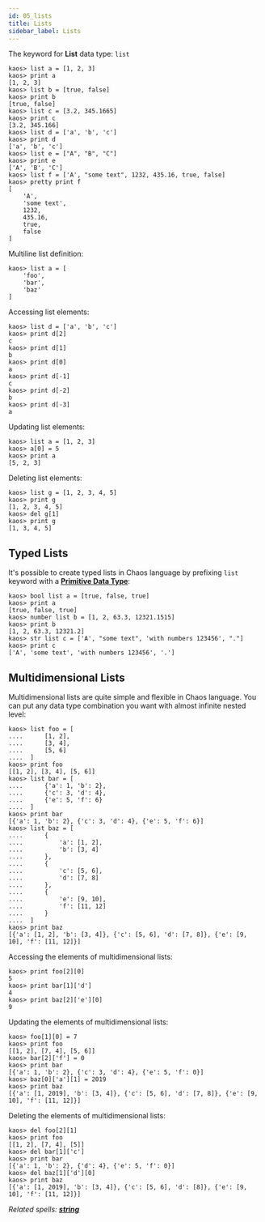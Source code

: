 ```yaml
---
id: 05_lists
title: Lists
sidebar_label: Lists
---
```


The keyword for **List** data type: `list`

```chaos
kaos> list a = [1, 2, 3]
kaos> print a
[1, 2, 3]
kaos> list b = [true, false]
kaos> print b
[true, false]
kaos> list c = [3.2, 345.1665]
kaos> print c
[3.2, 345.166]
kaos> list d = ['a', 'b', 'c']
kaos> print d
['a', 'b', 'c']
kaos> list e = ["A", "B", "C"]
kaos> print e
['A', 'B', 'C']
kaos> list f = ['A', "some text", 1232, 435.16, true, false]
kaos> pretty print f
[
    'A',
    'some text',
    1232,
    435.16,
    true,
    false
]
```

Multiline list definition:

```chaos
kaos> list a = [
    'foo',
    'bar',
    'baz'
]
```

Accessing list elements:

```chaos
kaos> list d = ['a', 'b', 'c']
kaos> print d[2]
c
kaos> print d[1]
b
kaos> print d[0]
a
kaos> print d[-1]
c
kaos> print d[-2]
b
kaos> print d[-3]
a
```

Updating list elements:

```chaos
kaos> list a = [1, 2, 3]
kaos> a[0] = 5
kaos> print a
[5, 2, 3]
```

Deleting list elements:

```chaos
kaos> list g = [1, 2, 3, 4, 5]
kaos> print g
[1, 2, 3, 4, 5]
kaos> del g[1]
kaos> print g
[1, 3, 4, 5]
```

## Typed Lists

It's possible to create typed lists in Chaos language
by prefixing `list` keyword with a [**Primitive Data Type**](04_primitive-data-types.md):

```chaos
kaos> bool list a = [true, false, true]
kaos> print a
[true, false, true]
kaos> number list b = [1, 2, 63.3, 12321.1515]
kaos> print b
[1, 2, 63.3, 12321.2]
kaos> str list c = ['A', "some text", 'with numbers 123456', "."]
kaos> print c
['A', 'some text', 'with numbers 123456', '.']
```

## Multidimensional Lists

Multidimensional lists are quite simple and flexible in Chaos language. You can put any data type combination you want
with almost infinite nested level:

```chaos
kaos> list foo = [
....      [1, 2],
....      [3, 4],
....      [5, 6]
....  ]
kaos> print foo
[[1, 2], [3, 4], [5, 6]]
kaos> list bar = [
....      {'a': 1, 'b': 2},
....      {'c': 3, 'd': 4},
....      {'e': 5, 'f': 6}
....  ]
kaos> print bar
[{'a': 1, 'b': 2}, {'c': 3, 'd': 4}, {'e': 5, 'f': 6}]
kaos> list baz = [
....      {
....          'a': [1, 2],
....          'b': [3, 4]
....      },
....      {
....          'c': [5, 6],
....          'd': [7, 8]
....      },
....      {
....          'e': [9, 10],
....          'f': [11, 12]
....      }
....  ]
kaos> print baz
[{'a': [1, 2], 'b': [3, 4]}, {'c': [5, 6], 'd': [7, 8]}, {'e': [9, 10], 'f': [11, 12]}]
```

Accessing the elements of multidimensional lists:

```chaos
kaos> print foo[2][0]
5
kaos> print bar[1]['d']
4
kaos> print baz[2]['e'][0]
9
```

Updating the elements of multidimensional lists:

```chaos
kaos> foo[1][0] = 7
kaos> print foo
[[1, 2], [7, 4], [5, 6]]
kaos> bar[2]['f'] = 0
kaos> print bar
[{'a': 1, 'b': 2}, {'c': 3, 'd': 4}, {'e': 5, 'f': 0}]
kaos> baz[0]['a'][1] = 2019
kaos> print baz
[{'a': [1, 2019], 'b': [3, 4]}, {'c': [5, 6], 'd': [7, 8]}, {'e': [9, 10], 'f': [11, 12]}]
```

Deleting the elements of multidimensional lists:

```chaos
kaos> del foo[2][1]
kaos> print foo
[[1, 2], [7, 4], [5]]
kaos> del bar[1]['c']
kaos> print bar
[{'a': 1, 'b': 2}, {'d': 4}, {'e': 5, 'f': 0}]
kaos> del baz[1]['d'][0]
kaos> print baz
[{'a': [1, 2019], 'b': [3, 4]}, {'c': [5, 6], 'd': [8]}, {'e': [9, 10], 'f': [11, 12]}]
```

*Related spells: [**string**](spells/string.md)*
